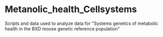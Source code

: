 # Metanolic_health_Cellsystems
Scripts and data used to analyze data for "Systems genetics of metabolic health in the BXD mouse genetic reference population"
